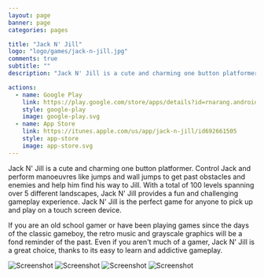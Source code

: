```yaml
---
layout: page
banner: page
categories: pages

title: "Jack N' Jill"
logo: "logo/games/jack-n-jill.jpg"
comments: true
subtitle: ""
description: "Jack N' Jill is a cute and charming one button platformer"

actions:
  - name: Google Play
    link: https://play.google.com/store/apps/details?id=rnarang.android.games.jacknjill
    style: google-play
    image: google-play.svg
  - name: App Store
    link: https://itunes.apple.com/us/app/jack-n-jill/id692661505
    style: app-store
    image: app-store.svg
---
```


Jack N' Jill is a cute and charming one button platformer. Control Jack and perform manoeuvres like jumps and wall jumps to get past obstacles and enemies and help him find his way to Jill. With a total of 100 levels spanning over 5 different landscapes, Jack N' Jill provides a fun and challenging gameplay experience. Jack N' Jill is the perfect game for anyone to pick up and play on a touch screen device.

If you are an old school gamer or have been playing games since the days of the classic gameboy, the retro music and grayscale graphics will be a fond reminder of the past. Even if you aren't much of a gamer, Jack N' Jill is a great choice, thanks to its easy to learn and addictive gameplay.

![Screenshot](http://a5.mzstatic.com/us/r30/Purple/v4/3c/d4/c1/3cd4c12a-f3bc-ece1-d10a-557761b41e72/screen800x500.jpeg "Screenshot")
![Screenshot](http://a3.mzstatic.com/us/r30/Purple4/v4/81/db/a7/81dba77c-3d07-59af-7f64-76d2128f3c32/screen800x500.jpeg "Screenshot")
![Screenshot](http://a5.mzstatic.com/us/r30/Purple/v4/46/56/16/4656167d-d5fd-9ba8-b2f7-e3378580f2dc/screen800x500.jpeg "Screenshot")
![Screenshot](http://a1.mzstatic.com/us/r30/Purple6/v4/f8/04/58/f8045881-1993-cfa9-ebdf-a80cfead357d/screen800x500.jpeg "Screenshot")
